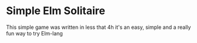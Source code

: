 # Simple Elm Solitaire

This simple game was written in less that 4h it's an easy, simple and a really fun way to try Elm-lang
